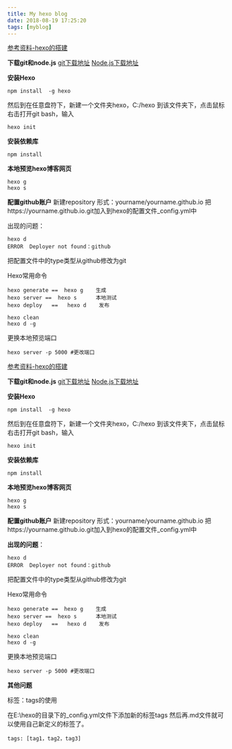 ```yaml
---
title: My hexo blog
date: 2018-08-19 17:25:20
tags: [myblog]
---
```



[参考资料-hexo的搭建](http://qjzhixing.com/2015/08/26/)

**下载git和node.js**
[git下载地址](https://git-scm.com/)
[Node.js下载地址](https://nodejs.org/en/)


**安装Hexo**

```
npm install  -g hexo
```

然后到在任意盘符下，新建一个文件夹hexo，C:/hexo
到该文件夹下，点击鼠标右击打开git bash，输入
```
hexo init
```

**安装依赖库**

```
npm install 
```

**本地预览hexo博客网页**

```
hexo g
hexo s
```


**配置github账户**
新建repository
形式：yourname/yourname.github.io
把https://yourname.github.io.git加入到hexo的配置文件_config.yml中

出现的问题：

```
hexo d
ERROR  Deployer not found：github
```
把配置文件中的type类型从github修改为git

Hexo常用命令


```
hexo generate ==  hexo g    生成
hexo server ==  hexo s      本地测试
hexo deploy   ==   hexo d    发布

hexo clean
hexo d -g 

```

更换本地预览端口
```
hexo server -p 5000 #更改端口
```



[参考资料-hexo的搭建](http://qjzhixing.com/2015/08/26/)

**下载git和node.js**
[git下载地址](https://git-scm.com/)
[Node.js下载地址](https://nodejs.org/en/)


**安装Hexo**

```
npm install  -g hexo
```

然后到在任意盘符下，新建一个文件夹hexo，C:/hexo
到该文件夹下，点击鼠标右击打开git bash，输入
```
hexo init
```

**安装依赖库**

```
npm install 
```

**本地预览hexo博客网页**

```
hexo g
hexo s
```


**配置github账户**
新建repository
形式：yourname/yourname.github.io
把https://yourname.github.io.git加入到hexo的配置文件_config.yml中

**出现的问题**：

```
hexo d
ERROR  Deployer not found：github
```
把配置文件中的type类型从github修改为git

Hexo常用命令


```
hexo generate ==  hexo g    生成
hexo server ==  hexo s      本地测试
hexo deploy   ==   hexo d    发布

hexo clean
hexo d -g 

```

更换本地预览端口
```
hexo server -p 5000 #更改端口
```

**其他问题**

标签：tags的使用

在E:\hexo的目录下的_config.yml文件下添加新的标签tags
然后再.md文件就可以使用自己新定义的标签了。

    tags: [tag1，tag2，tag3]